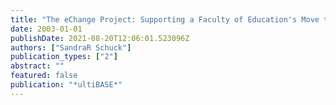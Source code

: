 ```yaml
---
title: "The eChange Project: Supporting a Faculty of Education's Move to Authentic Use of Information and Communication Technologies through Mentoring"
date: 2003-01-01
publishDate: 2021-08-20T12:06:01.523096Z
authors: ["SandraR Schuck"]
publication_types: ["2"]
abstract: ""
featured: false
publication: "*ultiBASE*"
---
```


